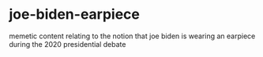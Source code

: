# joe-biden-earpiece
memetic content relating to the notion that joe biden is wearing an earpiece during the 2020 presidential debate
